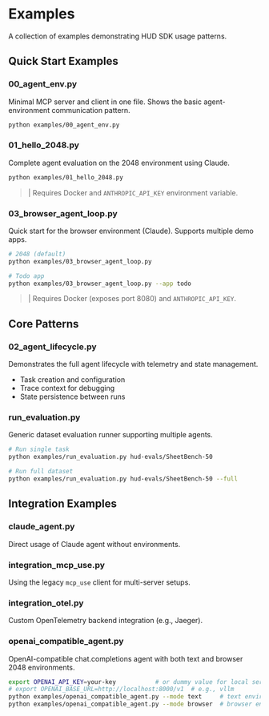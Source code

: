 # Examples

A collection of examples demonstrating HUD SDK usage patterns.

## Quick Start Examples

### 00_agent_env.py
Minimal MCP server and client in one file. Shows the basic agent-environment communication pattern.

```bash
python examples/00_agent_env.py
```

### 01_hello_2048.py
Complete agent evaluation on the 2048 environment using Claude.

```bash
python examples/01_hello_2048.py
```

> | Requires Docker and `ANTHROPIC_API_KEY` environment variable.

### 03_browser_agent_loop.py
Quick start for the browser environment (Claude). Supports multiple demo apps.

```bash
# 2048 (default)
python examples/03_browser_agent_loop.py

# Todo app
python examples/03_browser_agent_loop.py --app todo
```

> | Requires Docker (exposes port 8080) and `ANTHROPIC_API_KEY`.

## Core Patterns

### 02_agent_lifecycle.py
Demonstrates the full agent lifecycle with telemetry and state management.
- Task creation and configuration
- Trace context for debugging
- State persistence between runs

### run_evaluation.py
Generic dataset evaluation runner supporting multiple agents.

```bash
# Run single task
python examples/run_evaluation.py hud-evals/SheetBench-50

# Run full dataset
python examples/run_evaluation.py hud-evals/SheetBench-50 --full
```

## Integration Examples

### claude_agent.py
Direct usage of Claude agent without environments.

### integration_mcp_use.py
Using the legacy `mcp_use` client for multi-server setups.

### integration_otel.py
Custom OpenTelemetry backend integration (e.g., Jaeger).

### openai_compatible_agent.py
OpenAI-compatible chat.completions agent with both text and browser 2048 environments.

```bash
export OPENAI_API_KEY=your-key           # or dummy value for local servers
# export OPENAI_BASE_URL=http://localhost:8000/v1  # e.g., vllm
python examples/openai_compatible_agent.py --mode text     # text environment
python examples/openai_compatible_agent.py --mode browser  # browser environment
```
